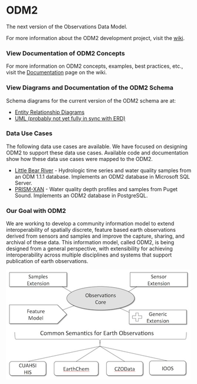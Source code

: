 ODM2
====

The next version of the Observations Data Model.

For more information about the ODM2 development project, visit the [wiki](https://github.com/UCHIC/ODM2/wiki). 

### View Documentation of ODM2 Concepts ###

For more information on ODM2 concepts, examples, best practices, etc., visit the [Documentation](https://github.com/UCHIC/ODM2/wiki/documentation) page on the wiki.

### View Diagrams and Documentation of the ODM2 Schema ###

Schema diagrams for the current version of the ODM2 schema are at:

* [Entity Relationship Diagrams](http://uchic.github.io/ODM2/schemas/ODM2_Current/)
* [UML (probably not yet fully in sync with ERD)](http://uchic.github.io/ODM2/uml/index.htm)


### Data Use Cases ###

The following data use cases are available. We have focused on designing ODM2 to support these data use cases. Available code and documentation show how these data use cases were mapped to the ODM2.

* [Little Bear River](https://github.com/UCHIC/ODM2/tree/master/usecases/littlebearriver) - Hydrologic time series and water quality samples from an ODM 1.1.1 database.  Implements an ODM2 database in Microsoft SQL Server.
* [PRISM-XAN](https://github.com/UCHIC/ODM2/tree/master/usecases/prismxan) - Water quality depth profiles and samples from Puget Sound. Implements an ODM2 database in PostgreSQL.

### Our Goal with ODM2 ###

We are working to develop a community information model to extend interoperability of spatially discrete, feature based earth observations derived from sensors and samples and improve the capture, sharing, and archival of these data. This information model, called ODM2, is being designed from a general perspective, with extensibility for achieving interoperability across multiple disciplines and systems that support publication of earth observations.

![ODM2 Schematic](/doc/images/odm2_schematic.jpg)

